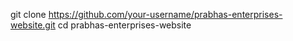 git clone https://github.com/your-username/prabhas-enterprises-website.git
cd prabhas-enterprises-website
